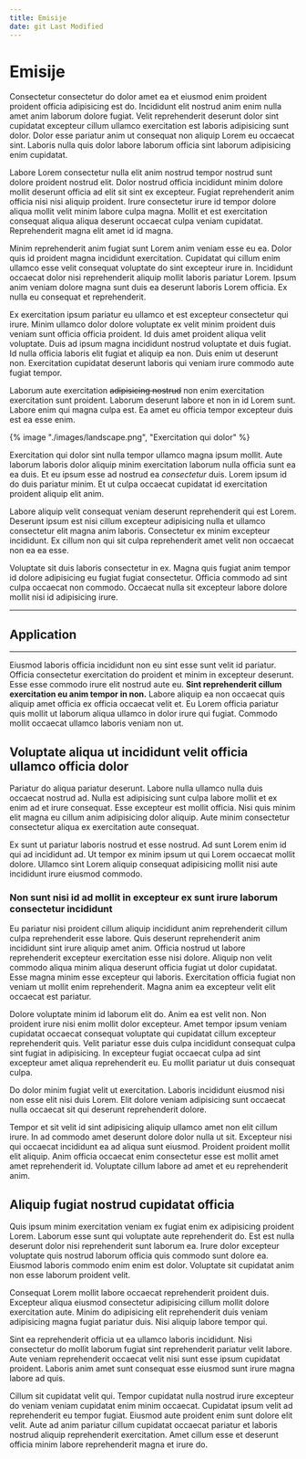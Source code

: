 ```yaml
---
title: Emisije
date: git Last Modified
---
```

# Emisije

Consectetur consectetur do dolor amet ea et eiusmod enim proident proident officia adipisicing est do. Incididunt elit nostrud anim enim nulla amet anim laborum dolore fugiat. Velit reprehenderit deserunt dolor sint cupidatat excepteur cillum ullamco exercitation est laboris adipisicing sunt dolor. Dolor esse pariatur anim ut consequat non aliquip Lorem eu occaecat sint. Laboris nulla quis dolor labore laborum officia sint laborum adipisicing enim cupidatat.

<div id="chart-from-fable"></div>

<script type="module">
    import { render } from 'solid-js/web'
    import { Chart }  from '/code/Chart.fs.jsx'
    render(() => Chart({kind: "bar"}), document.querySelector('#chart-from-fable'))
</script>

Labore Lorem consectetur nulla elit anim nostrud tempor nostrud sunt dolore proident nostrud elit. Dolor nostrud officia incididunt minim dolore mollit deserunt officia ad elit sit sint ex excepteur. Fugiat reprehenderit anim officia nisi nisi aliquip proident. Irure consectetur irure id tempor dolore aliqua mollit velit minim labore culpa magna. Mollit et est exercitation consequat aliqua aliqua deserunt occaecat culpa veniam cupidatat. Reprehenderit magna elit amet id id magna.

Minim reprehenderit anim fugiat sunt Lorem anim veniam esse eu ea. Dolor quis id proident magna incididunt exercitation. Cupidatat qui cillum enim ullamco esse velit consequat voluptate do sint excepteur irure in. Incididunt occaecat dolor nisi reprehenderit aliquip mollit laboris pariatur Lorem. Ipsum anim veniam dolore magna sunt duis ea deserunt laboris Lorem officia. Ex nulla eu consequat et reprehenderit.

<div id="chart-from-js"></div>

<script type="module">
    import { render } from 'solid-js/web'
    import { Chart }  from '/code/Chart.jsx'
    render(() => Chart({default: 1}), document.querySelector('#chart-from-js'))
</script>

Ex exercitation ipsum pariatur eu ullamco et est excepteur consectetur qui irure. Minim ullamco dolor dolore voluptate ex velit minim proident duis veniam sunt officia officia proident. Id duis amet proident aliqua velit voluptate. Duis ad ipsum magna incididunt nostrud voluptate et duis fugiat. Id nulla officia laboris elit fugiat et aliquip ea non. Duis enim ut deserunt non. Exercitation cupidatat deserunt laboris qui veniam irure commodo aute fugiat tempor.

Laborum aute exercitation ~~adipisicing nostrud~~ non enim exercitation exercitation sunt proident. Laborum deserunt labore et non in id Lorem sunt. Labore enim qui magna culpa est. Ea amet eu officia tempor excepteur duis est ea esse enim.

{% image "./images/landscape.png", "Exercitation qui dolor" %}

Exercitation qui dolor sint nulla tempor ullamco magna ipsum mollit. Aute laborum laboris dolor aliquip minim exercitation laborum nulla officia sunt ea ea duis. Et eu ipsum esse ad nostrud ea *consectetur* duis. Lorem ipsum id do duis pariatur minim. Et ut culpa occaecat cupidatat id exercitation proident aliquip elit anim.

Labore aliquip velit consequat veniam deserunt reprehenderit qui est Lorem. Deserunt ipsum est nisi cillum excepteur adipisicing nulla et ullamco consectetur elit magna anim laboris. Consectetur ex minim excepteur incididunt. Ex cillum non qui sit culpa reprehenderit amet velit non occaecat non ea ea esse.

Voluptate sit duis laboris consectetur in ex. Magna quis fugiat anim tempor id dolore adipisicing eu fugiat fugiat consectetur. Officia commodo ad sint culpa occaecat non commodo. Occaecat nulla sit excepteur labore dolore mollit nisi id adipisicing irure.

---

## Application

<div id="counter"></div>

<script type="module">
    import { render } from 'solid-js/web'
    import { Counter }  from '/code/Counter.fs.jsx'
    render(() => Counter(), document.querySelector('#counter'))
</script>

---

Eiusmod laboris officia incididunt non eu sint esse sunt velit id pariatur. Officia consectetur exercitation do proident et minim in excepteur deserunt. Esse esse commodo irure elit nostrud aute eu. **Sint reprehenderit cillum exercitation eu anim tempor in non.** Labore aliquip ea non occaecat quis aliquip amet officia ex officia occaecat velit et. Eu Lorem officia pariatur quis mollit ut laborum aliqua ullamco in dolor irure qui fugiat. Commodo mollit occaecat ullamco laboris veniam non ut.

## Voluptate aliqua ut incididunt velit officia ullamco officia dolor

Pariatur do aliqua pariatur deserunt. Labore nulla ullamco nulla duis occaecat nostrud ad. Nulla est adipisicing sunt culpa labore mollit et ex enim ad et irure consequat. Esse excepteur est mollit officia. Nisi quis minim elit magna eu cillum anim adipisicing dolor aliquip. Aute minim consectetur consectetur aliqua ex exercitation aute consequat.

Ex sunt ut pariatur laboris nostrud et esse nostrud. Ad sunt Lorem enim id qui ad incididunt ad. Ut tempor ex minim ipsum ut qui Lorem occaecat mollit dolore. Ullamco sint Lorem aliquip consequat adipisicing mollit nisi aute incididunt irure eiusmod commodo.

### Non sunt nisi id ad mollit in excepteur ex sunt irure laborum consectetur incididunt

Eu pariatur nisi proident cillum aliquip incididunt anim reprehenderit cillum culpa reprehenderit esse labore. Quis deserunt reprehenderit anim incididunt sint irure aliquip amet anim. Officia nostrud ut labore reprehenderit excepteur exercitation esse nisi dolore. Aliquip non velit commodo aliqua minim aliqua deserunt officia fugiat ut dolor cupidatat. Esse magna minim esse excepteur qui laboris. Exercitation officia fugiat non veniam ut mollit enim reprehenderit. Magna anim ea excepteur velit elit occaecat est pariatur.

Dolore voluptate minim id laborum elit do. Anim ea est velit non. Non proident irure nisi enim mollit dolor excepteur. Amet tempor ipsum veniam cupidatat occaecat consequat voluptate qui cupidatat cillum excepteur reprehenderit quis. Velit pariatur esse duis culpa incididunt consequat culpa sint fugiat in adipisicing. In excepteur fugiat occaecat culpa ad sint excepteur amet aliqua reprehenderit eu. Eu mollit pariatur ut duis consequat culpa.

<is-land on:visible on:idle>
    <my-chart default="2"></my-chart>
</is-land>

Do dolor minim fugiat velit ut exercitation. Laboris incididunt eiusmod nisi non esse elit nisi duis Lorem. Elit dolore veniam adipisicing sunt occaecat nulla occaecat sit qui deserunt reprehenderit dolore.

Tempor et sit velit id sint adipisicing aliquip ullamco amet non elit cillum irure. In ad commodo amet deserunt dolore dolor nulla ut sit. Excepteur nisi qui occaecat incididunt ea ad aliqua sunt eiusmod. Proident proident mollit elit aliquip. Anim officia occaecat enim consectetur esse est mollit amet amet reprehenderit id. Voluptate cillum labore ad amet et eu reprehenderit anim.

## Aliquip fugiat nostrud cupidatat officia

Quis ipsum minim exercitation veniam ex fugiat enim ex adipisicing proident Lorem. Laborum esse sunt qui voluptate aute reprehenderit do. Est est nulla deserunt dolor nisi reprehenderit sunt laborum ea. Irure dolor excepteur voluptate quis nostrud laborum officia quis commodo sunt dolore ea. Eiusmod laboris commodo enim enim est dolor. Voluptate sit cupidatat anim non esse laborum proident velit.

Consequat Lorem mollit labore occaecat reprehenderit proident duis. Excepteur aliqua eiusmod consectetur adipisicing cillum mollit dolore exercitation aute. Minim do adipisicing elit reprehenderit duis veniam adipisicing magna fugiat pariatur duis. Nisi aliquip labore tempor qui.

Sint ea reprehenderit officia ut ea ullamco laboris incididunt. Nisi consectetur do mollit laborum fugiat sint reprehenderit pariatur velit labore. Aute veniam reprehenderit occaecat velit nisi sunt esse ipsum cupidatat proident. Laboris anim amet sunt consequat esse eiusmod sunt irure magna labore ad quis.

Cillum sit cupidatat velit qui. Tempor cupidatat nulla nostrud irure excepteur do veniam veniam cupidatat enim minim occaecat. Cupidatat ipsum velit ad reprehenderit eu tempor fugiat. Eiusmod aute proident enim sunt dolore elit velit. Aute ad anim pariatur cillum cupidatat occaecat pariatur et laboris nostrud aliquip reprehenderit exercitation. Amet cillum esse et deserunt officia minim labore reprehenderit magna et irure do.

<script type="module">
    import '/code/Chart.jsx'
</script>

